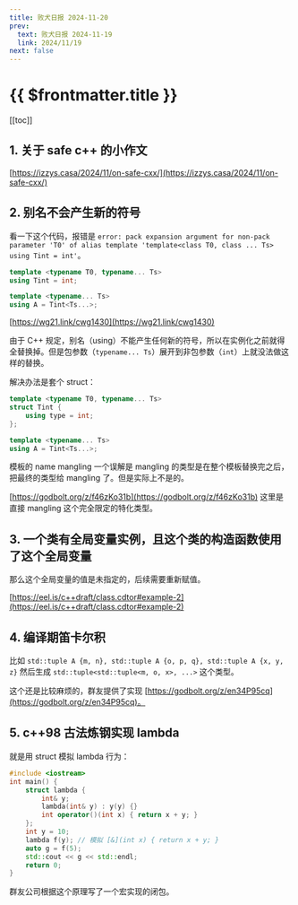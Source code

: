 ```yaml
---
title: 败犬日报 2024-11-20
prev:
  text: 败犬日报 2024-11-19
  link: 2024/11/19
next: false
---
```


# {{ $frontmatter.title }}

[[toc]]

## 1. 关于 safe c++ 的小作文

[https://izzys.casa/2024/11/on-safe-cxx/](https://izzys.casa/2024/11/on-safe-cxx/)

## 2. 别名不会产生新的符号

看一下这个代码，报错是 `error: pack expansion argument for non-pack parameter 'T0' of alias template 'template<class T0, class ... Ts> using Tint = int'`。

```cpp
template <typename T0, typename... Ts>
using Tint = int;

template <typename... Ts>
using A = Tint<Ts...>;
```

[https://wg21.link/cwg1430](https://wg21.link/cwg1430)

由于 C++ 规定，别名（using）不能产生任何新的符号，所以在实例化之前就得全替换掉。但是包参数（`typename... Ts`）展开到非包参数（`int`）上就没法做这样的替换。

解决办法是套个 struct：

```cpp
template <typename T0, typename... Ts>
struct Tint {
    using type = int;
};

template <typename... Ts>
using A = Tint<Ts...>;
```

模板的 name mangling 一个误解是 mangling 的类型是在整个模板替换完之后，把最终的类型给 mangling 了。但是实际上不是的。

[https://godbolt.org/z/f46zKo31b](https://godbolt.org/z/f46zKo31b) 这里是直接 mangling 这个完全限定的特化类型。

## 3. 一个类有全局变量实例，且这个类的构造函数使用了这个全局变量

那么这个全局变量的值是未指定的，后续需要重新赋值。

[https://eel.is/c++draft/class.cdtor#example-2](https://eel.is/c++draft/class.cdtor#example-2)

## 4. 编译期笛卡尔积

比如 `std::tuple A {m, n}, std::tuple A {o, p, q}, std::tuple A {x, y, z}` 然后生成 `std::tuple<std::tuple<m, o, x>, ...>` 这个类型。

这个还是比较麻烦的，群友提供了实现 [https://godbolt.org/z/en34P95cq](https://godbolt.org/z/en34P95cq)。

## 5. c++98 古法炼钢实现 lambda

就是用 struct 模拟 lambda 行为：

```cpp
#include <iostream>
int main() {
    struct lambda {
        int& y;
        lambda(int& y) : y(y) {}
        int operator()(int x) { return x + y; }
    };
    int y = 10;
    lambda f(y); // 模拟 [&](int x) { return x + y; }
    auto g = f(5);
    std::cout << g << std::endl;
    return 0;
}
```

群友公司根据这个原理写了一个宏实现的闭包。
